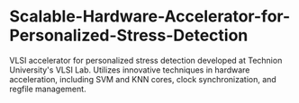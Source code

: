 # Scalable-Hardware-Accelerator-for-Personalized-Stress-Detection
VLSI accelerator for personalized stress detection developed at Technion University's VLSI Lab. Utilizes innovative techniques in hardware acceleration, including SVM and KNN cores, clock synchronization, and regfile management.
